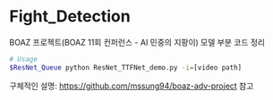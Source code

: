 # Fight_Detection

BOAZ 프로젝트(BOAZ 11회 컨퍼런스 - AI 민중의 지팡이) 모델 부분 코드 정리

```bash
# Usage
$ResNet_Queue python ResNet_TTFNet_demo.py -i=[video path]
```

구체적인 설명: https://github.com/mssung94/boaz-adv-project 참고